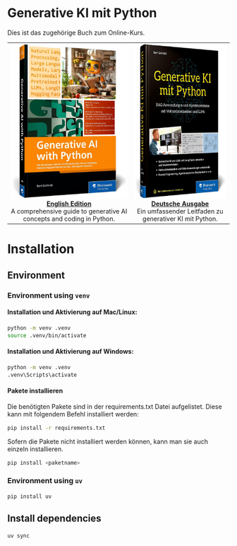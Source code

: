 # Generative KI mit Python

Dies ist das zugehörige Buch zum Online-Kurs.

<table>
  <tr>
    <td align="center">
      <a href="https://www.sap-press.com/generative-ai-with-python_6057/?irclickid=xWb30oxMvxycRtAW1lQdDXCVUksW5%3AQ02Q5DUE0&sharedid=&irpid=6210658&utm_medium=Affiliate&irgwc=1" target="_blank">
        <img src="genai_book_en.jpg" alt="Generative AI Book English" height="350"/><br/>
        <b>English Edition</b>
      </a><br/>
      <span>A comprehensive guide to generative AI concepts and coding in Python.</span>
    </td>
    <td align="center">
      <a href="https://www.rheinwerk-verlag.de/generative-ki-mit-python/" target="_blank">
        <img src="genai_book_de.jpg" alt="Generative AI Book German" height="350"/><br/>
        <b>Deutsche Ausgabe</b>
      </a><br/>
      <span>Ein umfassender Leitfaden zu generativer KI mit Python.</span>
    </td>
  </tr>
</table>


# Installation

## Environment

### Environment using `venv`

#### Installation und Aktivierung auf Mac/Linux:

```bash
python -m venv .venv
source .venv/bin/activate
```

#### Installation und Aktivierung auf Windows:

```bash
python -m venv .venv
.venv\Scripts\activate
```

#### Pakete installieren

Die benötigten Pakete sind in der requirements.txt Datei aufgelistet. Diese kann mit folgendem Befehl installiert werden:

```bash
pip install -r requirements.txt
```

Sofern die Pakete nicht installiert werden können, kann man sie auch einzeln installieren.

```bash
pip install <paketname>
```

### Environment using `uv`

```bash
pip install uv
```

## Install dependencies

```bash
uv sync
```
